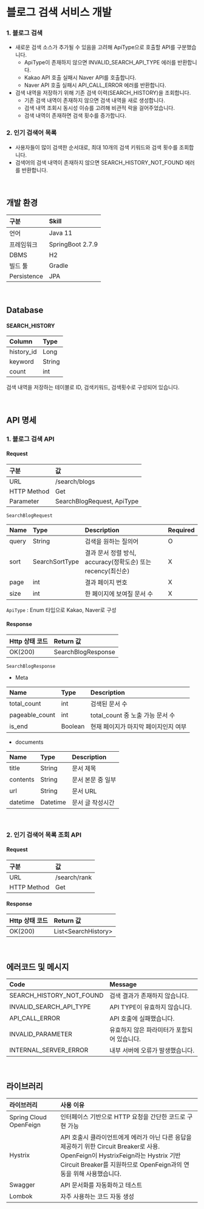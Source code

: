 # 블로그 검색 서비스 개발
### 1. 블로그 검색
- 새로운 검색 소스가 추가될 수 있음을 고려해 ApiType으로 호출할 API를 구분했습니다.
    - ApiType이 존재하지 않으면 INVALID_SEARCH_API_TYPE 에러를 반환합니다.
    - Kakao API 호출 실패시 Naver API를 호출합니다.
    - Naver API 호출 실패시 API_CALL_ERROR 에러를 반환합니다.
- 검색 내역을 저장하기 위해 기존 검색 이력(SEARCH_HISTORY)을 조회합니다.
    - 기존 검색 내역이 존재하지 않으면 검색 내역을 새로 생성합니다.
    - 검색 내역 조회시 동시성 이슈를 고려해 비관적 락을 걸어주었습니다.
    - 검색 내역이 존재하면 검색 횟수를 증가합니다.

### 2. 인기 검색어 목록
- 사용자들이 많이 검색한 순서대로, 최대 10개의 검색 키워드와 검색 횟수를 조회합니다.
- 검색어의 검색 내역이 존재하지 않으면 SEARCH_HISTORY_NOT_FOUND 에러를 반환합니다.
<br>

## 개발 환경

|구분|Skill|
|:--|:--|
|언어 | Java 11|
|프레임워크 | SpringBoot 2.7.9|
|DBMS | H2|
|빌드 툴| Gradle|
|Persistence |JPA|

<br>

## Database
#### SEARCH_HISTORY

|Column|Type|
|:--|:--|
|history_id | Long|
|keyword | String|
|count | int|

검색 내역을 저장하는 테이블로 ID, 검색키워드, 검색횟수로 구성되어 있습니다.

<br>

## API 명세

### 1. 블로그 검색 API
#### Request
|구분|값|
|:--|:--|
|URL|/search/blogs|
|HTTP Method|Get|
|Parameter|SearchBlogRequest, ApiType|

`SearchBlogRequest`

|Name|Type|Description|Required|
|:--|:--|:--|:--|
|query|String|검색을 원하는 질의어|O|
|sort|SearchSortType|결과 문서 정렬 방식, accuracy(정확도순) 또는 recency(최신순)|X|
|page|int|결과 페이지 번호|X|
|size|int|한 페이지에 보여질 문서 수|X|

`ApiType` : Enum 타입으로 Kakao, Naver로 구성

#### Response
|Http 상태 코드|Return 값|
|:--|:--|
|OK(200)|SearchBlogResponse|

`SearchBlogResponse`
- Meta

|Name|Type|Description|
|:--|:--|:--|
|total_count|int|검색된 문서 수|
|pageable_count|int|total_count 중 노출 가능 문서 수|
|is_end|Boolean|현재 페이지가 마지막 페이지인지 여부|

- documents

|Name|Type|Description|
|:--|:--|:--|
|title|String|문서 제목|
|contents|String|문서 본문 중 일부|
|url|String|문서 URL|
|datetime|Datetime|문서 글 작성시간|

<br>

### 2. 인기 검색어 목록 조회 API
#### Request
|구분|값|
|:--|:--|
|URL|/search/rank|
|HTTP Method|Get|

#### Response
|Http 상태 코드|Return 값|
|:--|:--|
|OK(200)|List&lt;SearchHistory>|

<br>

## 에러코드 및 메시지
|Code|Message|
|:--|:--|
|SEARCH_HISTORY_NOT_FOUND|검색 결과가 존재하지 않습니다.|
|INVALID_SEARCH_API_TYPE|API TYPE이 유효하지 않습니다.|
|API_CALL_ERROR|API 호출에 실패했습니다.|
|INVALID_PARAMETER|유효하지 않은 파라미터가 포함되어 있습니다.|
|INTERNAL_SERVER_ERROR|내부 서버에 오류가 발생했습니다.|

<br>

## 라이브러리
  
|라이브러리|사용 이유|
|:--|:--|
|Spring Cloud OpenFeign|인터페이스 기반으로 HTTP 요청을 간단한 코드로 구현 가능|
|Hystrix|API 호출시 클라이언트에게 에러가 아닌 다른 응답을 제공하기 위한 Circuit Breaker로 사용.<br> OpenFeign이 HystrixFeign라는 Hystrix 기반 Circuit Breaker를 지원하므로 OpenFeign과의 연동을 위해 사용했습니다.|
|Swagger|API 문서화를 자동화하고 테스트|
|Lombok|자주 사용하는 코드 자동 생성|
